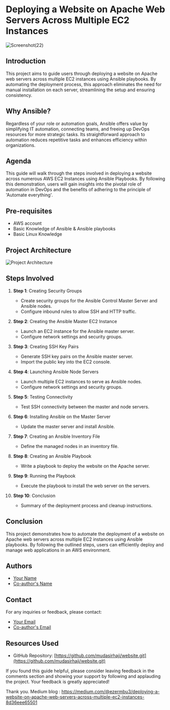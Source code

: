 # Deploying a Website on Apache Web Servers Across Multiple EC2 Instances

![Screenshot(22)](https://github.com/ezermbu/ansible-ec2-website-deployment/assets/47481604/eeb93ad7-30fe-484e-98af-8ebe8d58f885)

## Introduction
This project aims to guide users through deploying a website on Apache web servers across multiple EC2 instances using Ansible playbooks. By automating the deployment process, this approach eliminates the need for manual installation on each server, streamlining the setup and ensuring consistency.

## Why Ansible?
Regardless of your role or automation goals, Ansible offers value by simplifying IT automation, connecting teams, and freeing up DevOps resources for more strategic tasks. Its straightforward approach to automation reduces repetitive tasks and enhances efficiency within organizations.

## Agenda
This guide will walk through the steps involved in deploying a website across numerous AWS EC2 Instances using Ansible Playbooks. By following this demonstration, users will gain insights into the pivotal role of automation in DevOps and the benefits of adhering to the principle of 'Automate everything'.

## Pre-requisites
- AWS account
- Basic Knowledge of Ansible & Ansible playbooks
- Basic Linux Knowledge

## Project Architecture
![Project Architecture](architecture.png)

## Steps Involved
1. **Step 1**: Creating Security Groups
   - Create security groups for the Ansible Control Master Server and Ansible nodes.
   - Configure inbound rules to allow SSH and HTTP traffic.

2. **Step 2**: Creating the Ansible Master EC2 Instance
   - Launch an EC2 instance for the Ansible master server.
   - Configure network settings and security groups.

3. **Step 3**: Creating SSH Key Pairs
   - Generate SSH key pairs on the Ansible master server.
   - Import the public key into the EC2 console.

4. **Step 4**: Launching Ansible Node Servers
   - Launch multiple EC2 instances to serve as Ansible nodes.
   - Configure network settings and security groups.

5. **Step 5**: Testing Connectivity
   - Test SSH connectivity between the master and node servers.

6. **Step 6**: Installing Ansible on the Master Server
   - Update the master server and install Ansible.

7. **Step 7**: Creating an Ansible Inventory File
   - Define the managed nodes in an inventory file.

8. **Step 8**: Creating an Ansible Playbook
   - Write a playbook to deploy the website on the Apache server.

9. **Step 9**: Running the Playbook
   - Execute the playbook to install the web server on the servers.

10. **Step 10**: Conclusion
    - Summary of the deployment process and cleanup instructions.

## Conclusion
This project demonstrates how to automate the deployment of a website on Apache web servers across multiple EC2 instances using Ansible playbooks. By following the outlined steps, users can efficiently deploy and manage web applications in an AWS environment.

## Authors
- [Your Name](https://github.com/yourusername)
- [Co-author's Name](https://github.com/coauthorusername)

## Contact
For any inquiries or feedback, please contact:
- [Your Email](mailto:youremail@example.com)
- [Co-author's Email](mailto:coauthoremail@example.com)

## Resources Used
- GitHub Repository: [https://github.com/mudasirhaji/website.git](https://github.com/mudasirhaji/website.git)

If you found this guide helpful, please consider leaving feedback in the comments section and showing your support by following and applauding the project. Your feedback is greatly appreciated!

Thank you.
Medium blog : https://medium.com/@ezermbu3/deploying-a-website-on-apache-web-servers-across-multiple-ec2-instances-8d36eee65501
